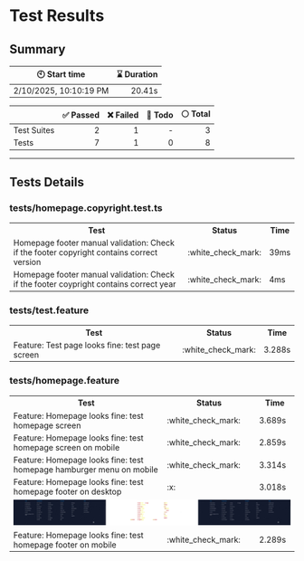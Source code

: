# Test Results
  ## Summary
  
| :clock10: Start time | :hourglass: Duration |
| --- | ---: |
|2/10/2025, 10:10:19 PM|20.41s|

| | :white_check_mark: Passed | :x: Failed | :construction: Todo | :white_circle: Total |
| --- | ---: | ---: | ---:| ---: |
|Test Suites|2|1|-|3|
|Tests|7|1|0|8|



  ---
  ## Tests Details
  ### tests/homepage.copyright.test.ts
<table>
<tr><th>Test</th><th>Status</th><th>Time</th></tr>
<tr><td>Homepage footer manual validation: Check if the footer copyright contains correct version</td><td>:white_check_mark:</td><td>39ms</td></tr>
<tr><td>Homepage footer manual validation: Check if the footer coypright contains correct year</td><td>:white_check_mark:</td><td>4ms</td></tr>
</table>

### tests/test.feature
<table>
<tr><th>Test</th><th>Status</th><th>Time</th></tr>
<tr><td>Feature: Test page looks fine: test page screen</td><td>:white_check_mark:</td><td>3.288s</td></tr>
</table>

### tests/homepage.feature
<table>
<tr><th>Test</th><th>Status</th><th>Time</th></tr>
<tr><td>Feature: Homepage looks fine: test homepage screen</td><td>:white_check_mark:</td><td>3.689s</td></tr>
<tr><td>Feature: Homepage looks fine: test homepage screen on mobile</td><td>:white_check_mark:</td><td>2.859s</td></tr>
<tr><td>Feature: Homepage looks fine: test homepage hamburger menu on mobile</td><td>:white_check_mark:</td><td>3.314s</td></tr>
<tr><td>Feature: Homepage looks fine: test homepage footer on desktop</td><td>:x:</td><td>3.018s</td></tr>
<tr><td colspan="3"><img src="https://github.com/exadel-inc/esl/blob/diff-report/homepage.feature/feature-homepage-looks-fine-test-homepage-footer-on-desktop-diff.jpg?raw=true" alt="Test Diff feature-homepage-looks-fine-test-homepage-footer-on-desktop-diff.jpg"/></td></tr><tr><td>Feature: Homepage looks fine: test homepage footer on mobile</td><td>:white_check_mark:</td><td>2.289s</td></tr>
</table>


